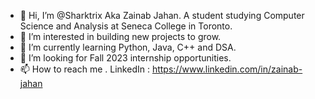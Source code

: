 - 👋 Hi, I’m @Sharktrix Aka Zainab Jahan. A student studying Computer Science and Analysis at Seneca College in Toronto. 
- 👀 I’m interested in building new projects to grow.
- 🌱 I’m currently learning Python, Java, C++ and DSA. 
- 💞️ I’m looking for Fall 2023 internship opportunities. 
- 📫 How to reach me 
     . LinkedIn : https://www.linkedin.com/in/zainab-jahan

<!---
Sharktrix/Sharktrix is a ✨ special ✨ repository because its `README.md` (this file) appears on your GitHub profile.
You can click the Preview link to take a look at your changes.
--->
